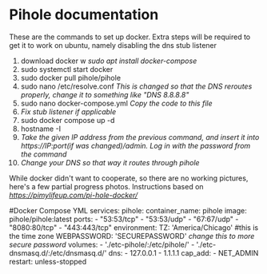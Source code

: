 # Pihole documentation
These are the commands to set up docker. Extra steps will be required to get it to work on ubuntu, namely disabling the dns stub listener
1) download docker w *sudo apt install docker-compose*
2) sudo systemctl start docker
3) sudo docker pull pihole/pihole
4) sudo nano /etc/resolve.conf _This is changed so that the DNS reroutes properly, change it to something like "DNS 8.8.8.8"_
5) sudo nano docker-compose.yml _Copy the code to this file_
6) *Fix stub listener if applicable*
7) sudo docker compose up -d
8) hostname -I
9) *Take the given IP address from the previous command, and insert it into https://IP:port(if was changed)/admin. Log in with the password from the command*
10) *Change your DNS so that way it routes through pihole*

While docker didn't want to cooperate, so there are no working pictures, here's a few partial progress photos. Instructions based on _https://pimylifeup.com/pi-hole-docker/_

#Docker Compose YML
services:
  pihole: 
    container_name: pihole
    image: pihole/pihole:latest
    ports:
      - "53:53/tcp"
      - "53:53/udp"
      - "67:67/udp"
      - "8080:80/tcp"
      - "443:443/tcp"
    environment:
      TZ: 'America/Chicago' #this is the time zone
      WEBPASSWORD: 'SECUREPASSWORD' _change this to more secure password_
    volumes:
       - './etc-pihole/:/etc/pihole/'
       - './etc-dnsmasq.d/:/etc/dnsmasq.d/'
    dns:
      - 127.0.0.1
      - 1.1.1.1
    cap_add:
      - NET_ADMIN
    restart: unless-stopped

  
